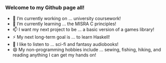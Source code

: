 ### Welcome to my Github page all!

- 🔭 I’m currently working on ... university coursework!
- 🌱 I’m currently learning ... the MISRA C principles! 
- 📫 I want my next project to be ... a basic version of a games library!
- ⚡ My next long-term goal is ... to learn Haskell!
- 💬 I like to listen to ... sci-fi and fantasy audiobooks!
- 😄 My non-programming hobbies include ... sewing, fishing, hiking, and reading anything I can get my hands on!

